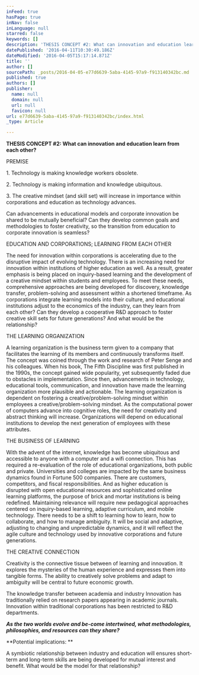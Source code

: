 ```yaml
---
inFeed: true
hasPage: true
inNav: false
inLanguage: null
starred: false
keywords: []
description: 'THESIS CONCEPT #2: What can innovation and education learn from each other?'
datePublished: '2016-04-11T10:30:49.186Z'
dateModified: '2016-04-05T15:17:14.871Z'
title: ''
author: []
sourcePath: _posts/2016-04-05-e77d6639-5aba-4145-97a9-f913140342bc.md
published: true
authors: []
publisher:
  name: null
  domain: null
  url: null
  favicon: null
url: e77d6639-5aba-4145-97a9-f913140342bc/index.html
_type: Article

---
```

**THESIS CONCEPT \#2: What can innovation and education learn from each other?**

PREMISE

1\.    Technology is making knowledge workers obsolete.

2\.    Technology is making information and knowledge ubiquitous.

3\.    The creative mindset (and skill set) will increase in importance within corporations and education as technology advances.

Can advancements in educational models and corporate innovation be shared to be mutually beneficial? Can they develop common goals and methodologies to foster creativity, so the transition from education to corporate innovation is seamless?

EDUCATION AND CORPORATIONS; LEARNING FROM EACH OTHER

The need for innovation within corporations is accelerating due to the disruptive impact of evolving technology. There is an increasing need for innovation within institutions of higher education as well. As a result, greater emphasis is being placed on inquiry-based learning and the development of a creative mindset within students and employees. To meet these needs, comprehensive approaches are being developed for discovery, knowledge transfer, problem-solving and assessment within a shortened timeframe. As corporations integrate learning models into their culture, and educational institutions adjust to the economics of the industry, can they learn from each other? Can they develop a cooperative R&D approach to foster creative skill sets for future generations? And what would be the relationship?

THE LEARNING ORGANIZATION

A learning organization is the business term given to a company that facilitates the learning of its members and continuously transforms itself. The concept was coined through the work and research of Peter Senge and his colleagues. When his book, The Fifth Discipline was first published in the 1990s, the concept gained wide popularity, yet subsequently faded due to obstacles in implementation. Since then, advancements in technology, educational tools, communication, and innovation have made the learning organization more plausible and actionable. The learning organization is dependent on fostering a creative/problem-solving mindset within employees a creative/problem-solving mindset. As the computational power of computers advance into cognitive roles, the need for creativity and abstract thinking will increase. Organizations will depend on educational institutions to develop the next generation of employees with these attributes.

THE BUSINESS OF LEARNING

With the advent of the internet, knowledge has become ubiquitous and accessible to anyone with a computer and a wifi connection. This has required a re-evaluation of the role of educational organizations, both public and private. Universities and colleges are impacted by the same business dynamics found in Fortune 500 companies. There are customers, competitors, and fiscal responsibilities. And as higher education is disrupted with open educational resources and sophisticated online learning platforms, the purpose of brick and mortar institutions is being redefined. Maintaining relevance will require new pedagogical approaches centered on inquiry-based learning, adaptive curriculum, and mobile technology. There needs to be a shift to learning how to learn, how to collaborate, and how to manage ambiguity. It will be social and adaptive, adjusting to changing and unpredictable dynamics, and it will reflect the agile culture and technology used by innovative corporations and future generations.

THE CREATIVE CONNECTION

Creativity is the connective tissue between of learning and innovation. It explores the mysteries of the human experience and expresses them into tangible forms. The ability  to creatively solve problems and adapt to ambiguity will be central to  future economic growth.

The knowledge transfer between academia and industry Innovation has traditionally relied on research papers appearing in academic journals. Innovation within traditional corporations has been restricted to R&D departments. 

**_As the two worlds evolve and be-come intertwined, what methodologies, philosophies, and resources can they share?_**

**Potential implications: **

A symbiotic relationship between industry and education will ensures short-term and long-term skills are being developed for mutual interest and benefit. What would be the model for that relationship?